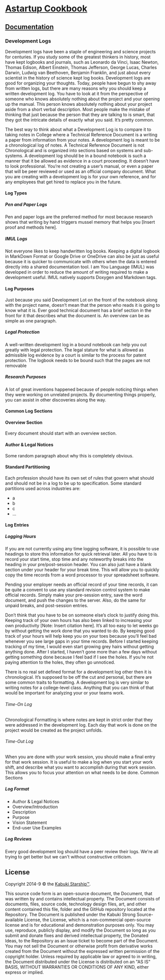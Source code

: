 # [Astartup Cookbook](../readme.md)

## [Documentation](./readme.md)

### Development Logs

Development logs have been a staple of engineering and science projects for centuries. If you study some of the greatest thinkers in history, most have kept logbooks and journals, such as Leonardo da Vinci, Isaac Newton, Thomas Edison, Albert Einstein, Thomas Jefferson, George Lucas, Charles Darwin, Ludwig van Beethoven, Benjamin Franklin, and just about every scientist in the history of science kept log books. Development logs are good for organizing your thoughts. Today, people have begun to shy away from written logs, but there are many reasons why you should keep a written development log.
You have to look at it from the perspective of someone who knows absolutely nothing about the project and your opening up the manual. This person knows absolutely nothing about your project aside from a short verbal description. Most people make the mistake of thinking that just because the person that they are talking to is smart, that they got the intricate details of exactly what you said. It’s pretty common.

The best way to think about what a Development Log is to compare it to taking notes in College where a Technical Reference Document is a writing a paper from information from your notes. A development log is meant to be a chronological log of notes. A Technical Reference Document is not Chronological and is organized into sections based on systems and sub-systems. A development log should be in a bound notebook is such a manner that it be allowed as evidence in a court proceeding. It doesn’t have to look professional. You’re not creating a user’s manual, or even a paper that will be peer reviewed or used as an official company document. What you are creating with a development log is for your own reference, and for any employees that get hired to replace you in the future.

#### Log Types

##### Pen and Paper Logs

Pen and paper logs are the preferred method for most because research shows that writing by hand triggers mussel memory that helps you [Insert proof and methods here].

##### IMUL Logs

Not everyone likes to keep handwritten log books. Keeping a digital logbook in MarkDown Format or Google Drive or OneDrive can also be just as useful because it is quicker to communicate with others when the data is entered directly into a shared documentation tool. I am You Language (IMUL) was developed in order to reduce the amount of writing required to make a development useful. IMUL natively supports Doxygen and Markdown tags.

#### Log Purposes

Just because you said Development Lot on the front of the notebook along with the project name, doesn’t mean that the person who reads it is going to know what it is. Ever good technical document has a brief section in the front for it that describes what the document is. An overview can be as simple as one paragraph.

##### Legal Protection

A well-written development log in a bound notebook can help you out greatly with legal protection. The legal stature for what is allowed as admissible log evidence by a court is similar to the process for patent protection. The logbook needs to be bound such that the pages are not removable

##### Research Purposes

A lot of great inventions happened because of people noticing things when they were working on unrelated projects. By documenting things properly, you can assist in other discoveries along the way.

#### Common Log Sections

#### Overview Section
Every document should start with an overview section.

#### Author & Legal Notices
Some random paragraph about why this is completely obvious.

#### Standard Partitioning

Each profession should have its own set of rules that govern what should and should not be in a log to be up to specification. Some standard partitions used across industries are:
* a
* b
* c
* ...

#### Log Entries

##### Logging Hours

If you are not currently using any time logging software, it is possible to use headings to store this information for quick retrieval later. All you have to is record your start time, stop time and any noteworthy breaks into the heading in your pre/post-session header. You can also just have a blank section under your header for your break time. This will allow you to quickly copy the time records from a word processor to your spreadsheet software.

Pending your employer needs an official record of your time records, it can be quite a convent to use any standard revision control system to make official records. Simply make your pre-session entry, save the word document, and push the changes to the server. Also, do the same for unpaid breaks, and post-session entries.

Don’t think that you have to be on someone else’s clock to justify doing this. Keeping track of your own hours has also been linked to increasing your own productivity [Note: Insert citation here]. It’s all too easy to let weeks go by without getting the work done that you wanted to do. By keeping good track of your hours will help keep you on your toes because you’ll feel bad whenever you see large gaps in your time records. Before I started keeping tracking of my time, I would even start growing grey hairs without getting anything done. After I started, I haven’t gone more than a few days without getting something done because I feel bad if I see the holes. If you’re not paying attention to the holes, they often go unnoticed.

There is no real set defined format for a development log other then it is chronological. It’s supposed to be off the cut and personal, but there are some common traits to formatting. A development log is very similar to writing notes for a college-level class. Anything that you can think of that would be important for analyzing your or your teams work.

###### Time-On Log

Chronological Formatting is where notes are kept in strict order that they were addressed in the development log. Each day that work is done on the project would be created as the project unfolds.

###### Time-Out Log

When you are done with your work session, you should make a final entry for that work session.
It is useful to make a log when you start your work shift, and describe what you want to accomplish during that work session. This allows you to focus your attention on what needs to be done.
Common Sections

##### Log Format

* Author & Legal Notices
* Overview/Introduction
* Description
* Purpose
* Vision Statement
* End-user Use Examples

##### Log Reviews

Every good development log should have a peer review their logs. We're all trying to get better but we can't without constructive criticism.

## License

Copyright 2014-9 © the [Kabuki Starship™](https://kabukistarship.com).

This source code form is an open-source document, the Document, that was written by and contains intellectual property. The Document consists of documents, files, source code, technology design files, art, and other content contained this file, folder and the GitHub repository located at the Repository. The Document is published under the Kabuki Strong Source-available License, the License, which is a non-commercial open-source license and is for educational and demonstration purposes only. You may use, reproduce, publicly display, and modify the Document so long as you submit and donate fixes and derived intellectual property, the Donated Ideas, to the Repository as an Issue ticket to become part of the Document. You may not sell the Document or otherwise profit from derivative works created from the Document without the expressed written permission of the copyright holder. Unless required by applicable law or agreed to in writing, the Document distributed under the License is distributed on an "AS IS" BASIS, WITHOUT WARRANTIES OR CONDITIONS OF ANY KIND, either express or implied.
